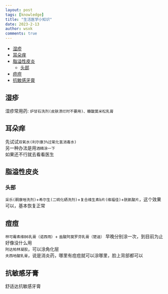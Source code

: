 ```yaml
---
layout: post
tags: [knowledge]
title: "生活医学小知识"
date: 2023-2-13
author: wsxk
comments: true
---
```


- [湿疹](#湿疹)
- [耳朵痒](#耳朵痒)
- [脂溢性皮炎](#脂溢性皮炎)
  - [头部](#头部)
- [痘痘](#痘痘)
- [抗敏感牙膏](#抗敏感牙膏)


## 湿疹<br>
湿疹常用药: `炉甘石洗剂(皮肤溃烂时不要用)、糠酸莫米松乳膏`

## 耳朵痒<br>
先试试`双氧水(利尔康3%过氧化氢消毒水)`<br>
另一种办法是用`酒精涂一下`<br>
如果还不行就去看看医生

## 脂溢性皮炎<br>
### 头部<br>
`采乐(酮康唑洗剂)`+`希尔生(二硫化硒洗剂)`+`复合维生素b片(维福佳)`+`胱氨酸片`，这个效果可以，基本恢复正常<br>

## 痘痘<br>
`林可霉素维B6乳膏（诺西雨）`+ `盐酸阿莫罗芬乳膏（楚迪）` 早晚分别涂一次，到目前为止好像没什么用<br>
`阿达帕林凝胶`，可以涂角化层<br>
`夫西地酸乳膏`，说是消炎药，哪里有痘痘就可以涂哪里，脸上背部都可以<br>

## 抗敏感牙膏<br>
舒适达抗敏感牙膏